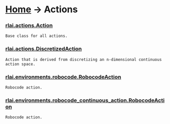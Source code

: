 # [Home](index.md) -> Actions
### [rlai.actions.Action](https://github.com/MatthewGerber/rlai/tree/master/src/rlai/actions/__init__.py#L9)
```
Base class for all actions.
```
### [rlai.actions.DiscretizedAction](https://github.com/MatthewGerber/rlai/tree/master/src/rlai/actions/__init__.py#L82)
```
Action that is derived from discretizing an n-dimensional continuous action space.
```
### [rlai.environments.robocode.RobocodeAction](https://github.com/MatthewGerber/rlai/tree/master/src/rlai/environments/robocode.py#L1489)
```
Robocode action.
```
### [rlai.environments.robocode_continuous_action.RobocodeAction](https://github.com/MatthewGerber/rlai/tree/master/src/rlai/environments/robocode_continuous_action.py#L1372)
```
Robocode action.
```
